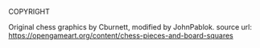 COPYRIGHT

Original chess graphics by Cburnett, modified by JohnPablok.
source url: https://opengameart.org/content/chess-pieces-and-board-squares